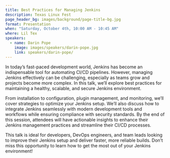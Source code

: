 ```yaml
---
title: Best Practices for Managing Jenkins
description: Texas Linux Fest
page_header_bg: images/background/page-title-bg.jpg
format: Presentation
when: "Saturday, October 4th, 10:00 AM - 10:45 AM"
where: Lil Tex
speakers:
  - name: Darin Pope
    image: images/speakers/darin-pope.jpg
    link: speakers/darin-pope/
---
```


In today’s fast-paced development world, Jenkins has become an indispensable 
tool for automating CI/CD pipelines. However, managing Jenkins effectively can 
be challenging, especially as teams grow and projects become more complex. In 
this talk, we’ll explore best practices for maintaining a healthy, scalable, and
 secure Jenkins environment.

From installation to configuration, plugin management, and monitoring, we’ll 
cover strategies to optimize your Jenkins setup. We’ll also discuss how to 
integrate Jenkins seamlessly with modern development tools and workflows while 
ensuring compliance with security standards. By the end of this session, 
attendees will have actionable insights to enhance their Jenkins management 
practices and streamline their CI/CD processes.

This talk is ideal for developers, DevOps engineers, and team leads looking to 
improve their Jenkins setup and deliver faster, more reliable builds. Don’t 
miss this opportunity to learn how to get the most out of your Jenkins 
environment!
